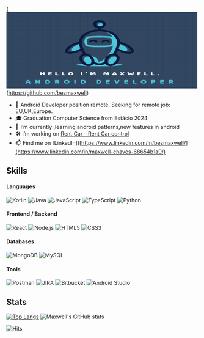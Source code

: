 (<img src="./assets/github-banner.png" width="500" height="200"> (https://github.com/bezmaxwell)

- 👀 Android Developer position remote. Seeking for remote job: EU,UK,Europe.
- 🎓 Graduation Computer Science from Estácio 2024
- 🌱 I’m currently ,learning android patterns,new features in android
- 🛠  I’m working on  [Rent Car - Rent Car control](https://github.com/bezmaxwell/rentcar)
- 📫 Find me on [LinkedIn]([https://www.linkedin.com/in/bezmaxwell/](https://www.linkedin.com/in/maxwell-chaves-68654b1a0/)

## Skills

#### Languages
<div>
    <img alt="Kotlin" src="https://img.shields.io/badge/kotlin-%237F52FF.svg?style=for-the-badge&logo=kotlin&logoColor=white" height="25"/>
    <img alt="Java" src="https://img.shields.io/badge/java-%23ED8B00.svg?&style=for-the-badge&logo=java&logoColor=white" height="25"/> 
    <img alt="JavaScript" src="https://img.shields.io/badge/JavaScript-F7DF1E?logo=javascript&logoColor=000&style=for-the-badge" height="25"/>
    <img alt="TypeScript" src="https://img.shields.io/badge/TypeScript-3178C6?logo=typescript&logoColor=fff&style=for-the-badge" height="25"/>
    <img alt="Python" src="https://img.shields.io/badge/python%20-%2314354C.svg?&style=for-the-badge&logo=python&logoColor=white" height="25"/>
</div>
 
 #### Frontend / Backend
 
<div>
  <img alt="React" src="https://img.shields.io/badge/react%20-%2320232a.svg?&style=for-the-badge&logo=react&logoColor=%2361DAFB" height="25"/>
  <img alt="Node.js" src="https://img.shields.io/badge/Node.js-393?logo=nodedotjs&logoColor=fff&style=for-the-badge" height="25">
  <img alt="HTML5" src="https://img.shields.io/badge/HTML5-E34F26?logo=html5&logoColor=fff&style=for-the-badge" height="25">
  <img alt="CSS3" src="https://img.shields.io/badge/CSS3-1572B6?logo=css3&logoColor=fff&style=for-the-badge" height="25">
</div>

#### Databases
<div>
  <img alt="MongoDB" src="https://img.shields.io/badge/MongoDB-47A248?logo=mongodb&logoColor=fff&style=for-the-badge" height="25">
  <img alt="MySQL" src="https://img.shields.io/badge/MySQL-4479A1?logo=mysql&logoColor=fff&style=for-the-badge" height="25">
</div>
 
#### Tools
<div>
  <img alt="Postman" src="https://img.shields.io/badge/Postman-FF6C37?logo=postman&logoColor=fff&style=for-the-badge" height="25">
  <img alt="JIRA" src="https://img.shields.io/badge/Jira-0052CC?logo=jira&logoColor=fff&style=for-the-badge" height="25">
  <img alt="Bitbucket" src="https://img.shields.io/badge/Bitbucket-0052CC?logo=bitbucket&logoColor=fff&style=for-the-badge" height="25">
  <img alt="Android Studio" src="https://img.shields.io/badge/Android%20Studio-3DDC84?logo=androidstudio&logoColor=fff&style=for-the-badge" height="25">
  <img alt="" src="" height="25">
    
</div>

## Stats
[![Top Langs](https://github-readme-stats.vercel.app/api/top-langs/?username=bezmaxwell&langs_count=4&hide=jupyter%20notebook&theme=radical)](https://github.com/bezmaxwell/github-readme-stats)
![Maxwell's GitHub stats](https://github-readme-stats.vercel.app/api?username=bezmaxwell&show_icons=true&theme=radical)

![Hits](https://hits.sh/github.com/bezmaxwell.svg?style=for-the-badge&label=Profile%20Views&color=e05d44)
